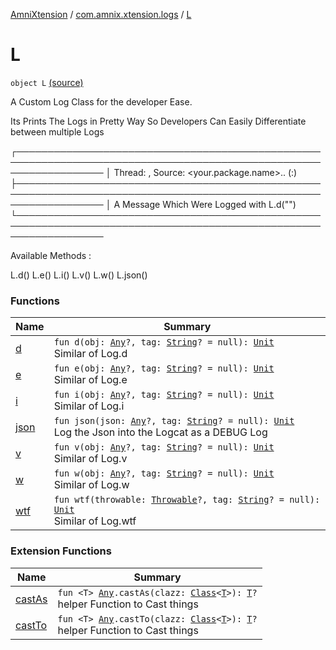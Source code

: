 [AmniXtension](../../index.md) / [com.amnix.xtension.logs](../index.md) / [L](./index.md)

# L

`object L` [(source)](https://github.com/AmniX/AmniXTension/tree/master/AmniXtension/src/main/java/com/amnix/xtension/logs/L.kt#L44)

A Custom Log Class for the developer Ease.

Its Prints The Logs in Pretty Way So Developers Can Easily Differentiate between multiple Logs

┌──────────────────────────────────────────────────────────────────────────────────────────────────────────────────
│ Thread: , Source: &lt;your.package.name&gt;.. (:)
├──────────────────────────────────────────────────────────────────────────────────────────────────────────────────
│ A Message Which Were Logged with L.d("")
└──────────────────────────────────────────────────────────────────────────────────────────────────────────────────

Available Methods :

L.d()
L.e()
L.i()
L.v()
L.w()
L.json()

### Functions

| Name | Summary |
|---|---|
| [d](d.md) | `fun d(obj: `[`Any`](https://kotlinlang.org/api/latest/jvm/stdlib/kotlin/-any/index.html)`?, tag: `[`String`](https://kotlinlang.org/api/latest/jvm/stdlib/kotlin/-string/index.html)`? = null): `[`Unit`](https://kotlinlang.org/api/latest/jvm/stdlib/kotlin/-unit/index.html)<br>Similar of Log.d |
| [e](e.md) | `fun e(obj: `[`Any`](https://kotlinlang.org/api/latest/jvm/stdlib/kotlin/-any/index.html)`?, tag: `[`String`](https://kotlinlang.org/api/latest/jvm/stdlib/kotlin/-string/index.html)`? = null): `[`Unit`](https://kotlinlang.org/api/latest/jvm/stdlib/kotlin/-unit/index.html)<br>Similar of Log.e |
| [i](i.md) | `fun i(obj: `[`Any`](https://kotlinlang.org/api/latest/jvm/stdlib/kotlin/-any/index.html)`?, tag: `[`String`](https://kotlinlang.org/api/latest/jvm/stdlib/kotlin/-string/index.html)`? = null): `[`Unit`](https://kotlinlang.org/api/latest/jvm/stdlib/kotlin/-unit/index.html)<br>Similar of Log.i |
| [json](json.md) | `fun json(json: `[`Any`](https://kotlinlang.org/api/latest/jvm/stdlib/kotlin/-any/index.html)`?, tag: `[`String`](https://kotlinlang.org/api/latest/jvm/stdlib/kotlin/-string/index.html)`? = null): `[`Unit`](https://kotlinlang.org/api/latest/jvm/stdlib/kotlin/-unit/index.html)<br>Log the Json into the Logcat as a DEBUG Log |
| [v](v.md) | `fun v(obj: `[`Any`](https://kotlinlang.org/api/latest/jvm/stdlib/kotlin/-any/index.html)`?, tag: `[`String`](https://kotlinlang.org/api/latest/jvm/stdlib/kotlin/-string/index.html)`? = null): `[`Unit`](https://kotlinlang.org/api/latest/jvm/stdlib/kotlin/-unit/index.html)<br>Similar of Log.v |
| [w](w.md) | `fun w(obj: `[`Any`](https://kotlinlang.org/api/latest/jvm/stdlib/kotlin/-any/index.html)`?, tag: `[`String`](https://kotlinlang.org/api/latest/jvm/stdlib/kotlin/-string/index.html)`? = null): `[`Unit`](https://kotlinlang.org/api/latest/jvm/stdlib/kotlin/-unit/index.html)<br>Similar of Log.w |
| [wtf](wtf.md) | `fun wtf(throwable: `[`Throwable`](https://kotlinlang.org/api/latest/jvm/stdlib/kotlin/-throwable/index.html)`?, tag: `[`String`](https://kotlinlang.org/api/latest/jvm/stdlib/kotlin/-string/index.html)`? = null): `[`Unit`](https://kotlinlang.org/api/latest/jvm/stdlib/kotlin/-unit/index.html)<br>Similar of Log.wtf |

### Extension Functions

| Name | Summary |
|---|---|
| [castAs](../../com.amnix.xtension.extensions/kotlin.-any/cast-as.md) | `fun <T> `[`Any`](https://kotlinlang.org/api/latest/jvm/stdlib/kotlin/-any/index.html)`.castAs(clazz: `[`Class`](http://docs.oracle.com/javase/6/docs/api/java/lang/Class.html)`<`[`T`](../../com.amnix.xtension.extensions/kotlin.-any/cast-as.md#T)`>): `[`T`](../../com.amnix.xtension.extensions/kotlin.-any/cast-as.md#T)`?`<br>helper Function to Cast things |
| [castTo](../../com.amnix.xtension.extensions/kotlin.-any/cast-to.md) | `fun <T> `[`Any`](https://kotlinlang.org/api/latest/jvm/stdlib/kotlin/-any/index.html)`.castTo(clazz: `[`Class`](http://docs.oracle.com/javase/6/docs/api/java/lang/Class.html)`<`[`T`](../../com.amnix.xtension.extensions/kotlin.-any/cast-to.md#T)`>): `[`T`](../../com.amnix.xtension.extensions/kotlin.-any/cast-to.md#T)`?`<br>helper Function to Cast things |
